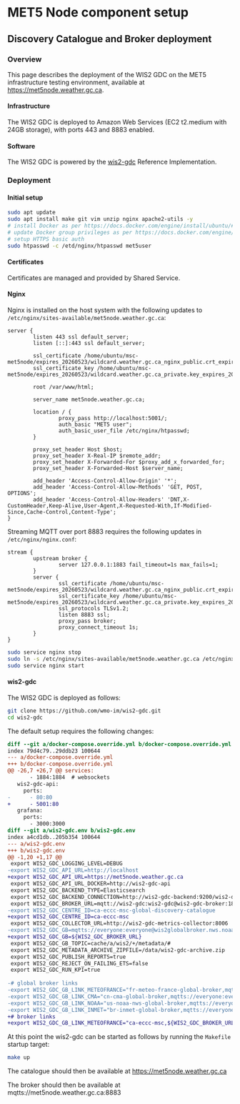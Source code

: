 # MET5 Node component setup

## 
## Discovery Catalogue and Broker deployment

### Overview

This page describes the deployment of the WIS2 GDC on the MET5 infrastructure testing environment, available at https://met5node.weather.gc.ca.

#### Infrastructure

The WIS2 GDC is deployed to Amazon Web Services (EC2 t2.medium with 24GB storage), with ports 443 and 8883 enabled.

#### Software

The WIS2 GDC is powered by the [wis2-gdc](https://github.com/wmo-im/wis2-gdc) Reference Implementation.

### Deployment

#### Initial setup

```bash
sudo apt update
sudo apt install make git vim unzip nginx apache2-utils -y
# install Docker as per https://docs.docker.com/engine/install/ubuntu/#install-using-the-repository
# update Docker group privileges as per https://docs.docker.com/engine/install/linux-postinstall
# setup HTTPS basic auth
sudo htpasswd -c /etd/nginx/htpasswd met5user
```

#### Certificates

Certificates are managed and provided by Shared Service.

#### Nginx

Nginx is installed on the host system with the following updates to `/etc/nginx/sites-available/met5node.weather.gc.ca`:

```
server {
        listen 443 ssl default_server;
        listen [::]:443 ssl default_server;

        ssl_certificate /home/ubuntu/msc-met5node/expires_20260523/wildcard.weather.gc.ca_nginx_public.crt_expires_20260523.txt;
        ssl_certificate_key /home/ubuntu/msc-met5node/expires_20260523/wildcard.weather.gc.ca_private.key_expires_20260523;

        root /var/www/html;

        server_name met5node.weather.gc.ca;

        location / {
                proxy_pass http://localhost:5001/;
                auth_basic "MET5 user";
                auth_basic_user_file /etc/nginx/htpasswd;
        }

        proxy_set_header Host $host;
        proxy_set_header X-Real-IP $remote_addr;
        proxy_set_header X-Forwarded-For $proxy_add_x_forwarded_for;
        proxy_set_header X-Forwarded-Host $server_name;

        add_header 'Access-Control-Allow-Origin' '*';
        add_header 'Access-Control-Allow-Methods' 'GET, POST, OPTIONS';
        add_header 'Access-Control-Allow-Headers' 'DNT,X-CustomHeader,Keep-Alive,User-Agent,X-Requested-With,If-Modified-Since,Cache-Control,Content-Type';
}
```

Streaming MQTT over port 8883 requires the following updates in `/etc/nginx/nginx.conf`:


```
stream {
        upstream broker {
                server 127.0.0.1:1883 fail_timeout=1s max_fails=1;
        }
        server {
                ssl_certificate /home/ubuntu/msc-met5node/expires_20260523/wildcard.weather.gc.ca_nginx_public.crt_expires_20260523.txt;
                ssl_certificate_key /home/ubuntu/msc-met5node/expires_20260523/wildcard.weather.gc.ca_private.key_expires_20260523;
                ssl_protocols TLSv1.2;
                listen 8883 ssl;
                proxy_pass broker;
                proxy_connect_timeout 1s;
        }
}
```

```bash
sudo service nginx stop
sudo ln -s /etc/nginx/sites-available/met5node.weather.gc.ca /etc/nginx/sites-enabled/met5node.weather.gc.ca
sudo service nginx start
```

#### wis2-gdc

The WIS2 GDC is deployed as follows:

```bash
git clone https://github.com/wmo-im/wis2-gdc.git
cd wis2-gdc
```

The default setup requires the following changes:

```diff
diff --git a/docker-compose.override.yml b/docker-compose.override.yml
index 79d4c79..29ddb23 100644
--- a/docker-compose.override.yml
+++ b/docker-compose.override.yml
@@ -26,7 +26,7 @@ services:
       - 1884:1884  # websockets
   wis2-gdc-api:
     ports:
-      - 80:80
+      - 5001:80
   grafana:
     ports:
       - 3000:3000
diff --git a/wis2-gdc.env b/wis2-gdc.env
index a4cd1db..205b354 100644
--- a/wis2-gdc.env
+++ b/wis2-gdc.env
@@ -1,20 +1,17 @@
 export WIS2_GDC_LOGGING_LEVEL=DEBUG
-export WIS2_GDC_API_URL=http://localhost
+export WIS2_GDC_API_URL=https://met5node.weather.gc.ca
 export WIS2_GDC_API_URL_DOCKER=http://wis2-gdc-api
 export WIS2_GDC_BACKEND_TYPE=Elasticsearch
 export WIS2_GDC_BACKEND_CONNECTION=http://wis2-gdc-backend:9200/wis2-discovery-metadata
 export WIS2_GDC_BROKER_URL=mqtt://wis2-gdc:wis2-gdc@wis2-gdc-broker:1883
-export WIS2_GDC_CENTRE_ID=ca-eccc-msc-global-discovery-catalogue
+export WIS2_GDC_CENTRE_ID=ca-eccc-msc
 export WIS2_GDC_COLLECTOR_URL=http://wis2-gdc-metrics-collector:8006
-export WIS2_GDC_GB=mqtts://everyone:everyone@wis2globalbroker.nws.noaa.gov:8883
+export WIS2_GDC_GB=${WIS2_GDC_BROKER_URL}
 export WIS2_GDC_GB_TOPIC=cache/a/wis2/+/metadata/#
 export WIS2_GDC_METADATA_ARCHIVE_ZIPFILE=/data/wis2-gdc-archive.zip
 export WIS2_GDC_PUBLISH_REPORTS=true
 export WIS2_GDC_REJECT_ON_FAILING_ETS=false
 export WIS2_GDC_RUN_KPI=true
 
-# global broker links
-export WIS2_GDC_GB_LINK_METEOFRANCE="fr-meteo-france-global-broker,mqtts://everyone:everyone@globalbroker.meteo.fr:8883,Météo-France, Global Broker Service"
-export WIS2_GDC_GB_LINK_CMA="cn-cma-global-broker,mqtts://everyone:everyone@gb.wis.cma.cn:8883,China Meteorological Agency, Global Broker Service"
-export WIS2_GDC_GB_LINK_NOAA="us-noaa-nws-global-broker,mqtts://everyone:everyone@wis2globalbroker.nws.noaa.gov:8883,National Oceanic and Atmospheric Administration, National Weather Service, Global Broker Service"
-export WIS2_GDC_GB_LINK_INMET="br-inmet-global-broker,mqtts://everyone:everyone@globalbroker.inmet.gov.br:8883,Instituto Nacional de Meteorologia (Brazil), Global Broker Service"
+# broker links
+export WIS2_GDC_GB_LINK_METEOFRANCE="ca-eccc-msc,${WIS2_GDC_BROKER_URL},Environment and Climate Change Canada, Meteorological Service of Canada, Global Broker Service"
```

At this point the wis2-gdc can be started as follows by running the `Makefile` startup target:

```bash
make up
```

The catalogue should then be available at https://met5node.weather.gc.ca

The broker should then be available at mqtts://met5node.weather.gc.ca:8883
